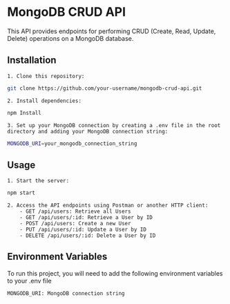 
# MongoDB CRUD API

This API provides endpoints for performing CRUD (Create, Read, Update, Delete) operations on a MongoDB database.


## Installation

    1. Clone this repository:

```bash
git clone https://github.com/your-username/mongodb-crud-api.git
```
    2. Install dependencies:
```bash
npm Install
```

    3. Set up your MongoDB connection by creating a .env file in the root directory and adding your MongoDB connection string:
```bash
MONGODB_URI=your_mongodb_connection_string
```


    
## Usage

    1. Start the server:
```bash
npm start
```

    2. Access the API endpoints using Postman or another HTTP client:
        - GET /api/users: Retrieve all Users
        - GET /api/users/:id: Retrieve a User by ID
        - POST /api/users: Create a new User
        - PUT /api/users/:id: Update a User by ID
        - DELETE /api/users/:id: Delete a User by ID


## Environment Variables

To run this project, you will need to add the following environment variables to your .env file

`MONGODB_URI: MongoDB connection string`


